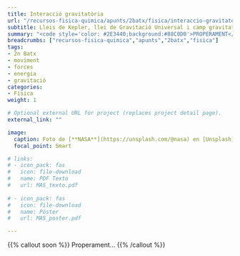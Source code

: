 ```yaml
---
title: Interacció gravitatòria
url: "/recursos-fisica-quimica/apunts/2batx/fisica/interaccio-gravitatoria"
subtitle: Lleis de Kepler, llei de Gravitació Universal i camp gravitatori
summary: "<code style='color: #2E3440;background:#88C0D0'>PROPERAMENT</code> <br> Lleis de Kepler. Llei de Gravitació Universal. Camp gravitatori."
breadcrumbs: ["recursos-fisica-quimica","apunts","2batx","fisica"]
tags:
- 2n Batx
- moviment
- forces
- energia
- gravitació
categories:
- Física
weight: 1

# Optional external URL for project (replaces project detail page).
external_link: ""

image:
  caption: Foto de [**NASA**](https://unsplash.com/@nasa) en [Unsplash](https://unsplash.com)
  focal_point: Smart

# links:
# - icon_pack: fas
#   icon: file-download
#   name: PDF Texto
#   url: MAS_texto.pdf
  
# - icon_pack: fas
#   icon: file-download
#   name: Póster
#   url: MAS_poster.pdf

---
```


<!-- <iframe src="https://phet.colorado.edu/sims/html/gravity-force-lab/latest/gravity-force-lab_es.html" width="800" height="600" scrolling="no" allowfullscreen></iframe> -->

<!-- <iframe src="https://phet.colorado.edu/sims/html/gravity-and-orbits/latest/gravity-and-orbits_es.html" width="800" height="600" scrolling="no" allowfullscreen></iframe> -->

<!-- https://twitter.com/cursodefisicaa/status/1346038864171982850?s=12 -->

{{% callout soon %}}
Properament...
{{% /callout %}}